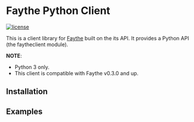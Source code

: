 # Faythe Python Client

[![license](https://img.shields.io/badge/license-Apache%20v2.0-blue.svg?style=for-the-badge)](LICENSE)

This is a client library for [Faythe](https://github.com/vCloud-DFTBA/faythe) built on the its API. It provides a Python API (the faytheclient module).

**NOTE**:

- Python 3 only.
- This client is compatible with Faythe v0.3.0 and up.

## Installation

## Examples
